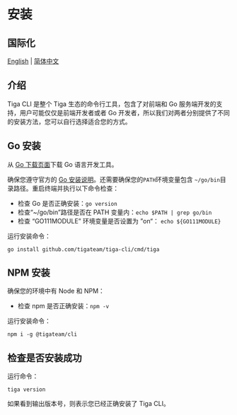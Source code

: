 # 安装

## 国际化

[English](../../installation.md) | [简体中文](installation.md)

## 介绍

Tiga CLI 是整个 Tiga 生态的命令行工具，包含了对前端和 Go 服务端开发的支持，用户可能仅仅是前端开发者或者 Go 开发者，所以我们对两者分别提供了不同的安装方法，您可以自行选择适合您的方式。

## Go 安装

从 [Go 下载页面]()下载 Go 语言开发工具。

确保您遵守官方的 [Go 安装说明]()。还需要确保您的`PATH`环境变量包含 `~/go/bin`目录路径。重启终端并执行以下命令检查：

- 检查 Go 是否正确安装：`go version`
- 检查“~/go/bin”路径是否在 PATH 变量内：`echo $PATH | grep go/bin`
- 检查 “GO111MODULE” 环境变量是否设置为 ”on“： `echo ${GO111MODULE}`

运行安装命令：

```shell
go install github.com/tigateam/tiga-cli/cmd/tiga

```

## NPM 安装

确保您的环境中有 Node 和 NPM：

- 检查 npm 是否正确安装：`npm -v`

运行安装命令：

```shell
npm i -g @tigateam/cli

```

## 检查是否安装成功

运行命令：

```shell
tiga version

```

如果看到输出版本号，则表示您已经正确安装了 Tiga CLI。
